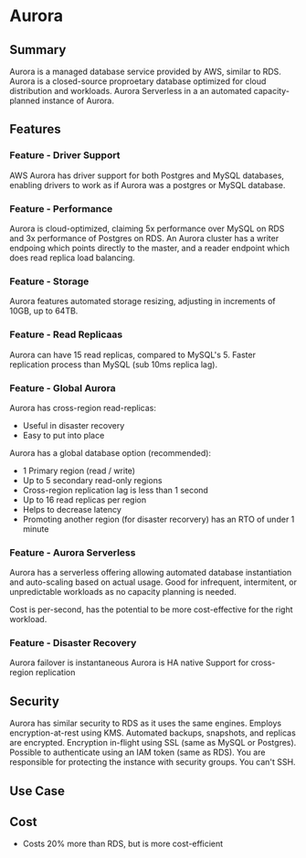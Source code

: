 # Aurora


## Summary

Aurora is a managed database service provided by AWS, similar to RDS. Aurora is a closed-source proproetary database optimized for cloud distribution and workloads. Aurora Serverless in a an automated capacity-planned instance of Aurora.

## Features

### Feature - Driver Support

AWS Aurora has driver support for both Postgres and MySQL databases, enabling drivers to work as if Aurora was a postgres or MySQL database.

### Feature - Performance

Aurora is cloud-optimized, claiming 5x performance over MySQL on RDS and 3x performance of Postgres on RDS.
An Aurora cluster has a writer endpoing which points directly to the master, and a reader endpoint which does read replica load balancing.

### Feature - Storage

Aurora features automated storage resizing, adjusting in increments of 10GB, up to 64TB.

### Feature - Read Replicaas

Aurora can have 15 read replicas, compared to MySQL's 5.
Faster replication process than MySQL (sub 10ms replica lag).

### Feature - Global Aurora

Aurora has cross-region read-replicas:

- Useful in disaster recovery
- Easy to put into place

Aurora has a global database option (recommended):

- 1 Primary region (read / write)
- Up to 5 secondary read-only regions
- Cross-region replication lag is less than 1 second
- Up to 16 read replicas per region
- Helps to decrease latency
- Promoting another region (for disaster recorvery) has an RTO of under 1 minute

### Feature - Aurora Serverless

Aurora has a serverless offering allowing automated database instantiation and auto-scaling based on actual usage.
Good for infrequent, intermitent, or unpredictable workloads as no capacity planning is needed.

Cost is per-second, has the potential to be more cost-effective for the right workload.

### Feature - Disaster Recovery

Aurora failover is instantaneous
Aurora is HA native
Support for cross-region replication

## Security

Aurora has similar security to RDS as it uses the same engines.
Employs encryption-at-rest using KMS.
Automated backups, snapshots, and replicas are encrypted.
Encryption in-flight using SSL (same as MySQL or Postgres).
Possible to authenticate using an IAM token (same as RDS).
You are responsible for protecting the instance with security groups.
You can't SSH.

## Use Case

## Cost

- Costs 20% more than RDS, but is more cost-efficient

